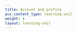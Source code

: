 ```yaml
---
title: Account and profile
pcx_content_type: learning-unit
weight: 4
layout: learning-unit
---
```


